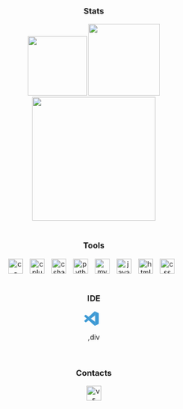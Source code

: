 <div align="center">
  <h3>Stats</h3>
  <div>
    <img height="120em" src="https://github-readme-stats.vercel.app/api?username=marcuscabral21&show_icons=true&hide=prs,issues,contribs&theme=transparent&hide_border=true&hide_title=true&count_private=true&title_color=fdbc0a&text_color=d7d7d7&icon_color=fdbc0a"/>
    <img height="145em" src="https://github-readme-streak-stats.herokuapp.com/?user=marcuscabral21&stroke=ffffff&theme=transparent&ring=facc15&fire=facc15&currStreakNum=ffffff&currStreakLabel=ffffff&sideNums=ffffff&sideLabels=ffffff&dates=ffffff&hide_border=true"/>
    <br /> <!-- Add this line break -->
    <img height="250em" src="https://github-readme-stats.vercel.app/api/top-langs/?username=marcuscabral21&theme=transparent&hide_border=true&hide_title=true&title_color=ffffff&text_color=ffffff"/>
  </div>
</div>

<br />

<div align="center">
  <h3>Tools</h3>
  <div style="display: inline_block">
    <img align="center" alt="c-plain" width="30px" style="padding-right:10px;" src="https://cdn.jsdelivr.net/gh/devicons/devicon/icons/c/c-plain.svg" />
    <img align="center" alt="cplusplus" width="30px" style="padding-right:10px;" src="https://cdn.jsdelivr.net/gh/devicons/devicon/icons/cplusplus/cplusplus-plain.svg" />
    <img align="center" alt="csharp" width="30px" style="padding-right:10px;" src="https://cdn.jsdelivr.net/gh/devicons/devicon/icons/csharp/csharp-plain.svg" />
    <img align="center" alt="python" width="30px" style="padding-right:10px;" src="https://cdn.jsdelivr.net/gh/devicons/devicon/icons/python/python-plain.svg" />
    <img align="center" alt="mysql" width="30px" style="padding-right:10px;" src="https://cdn.jsdelivr.net/gh/devicons/devicon/icons/mysql/mysql-original.svg" />
    <img align="center" alt="javascript" width="30px" style="padding-right:10px;" src="https://cdn.jsdelivr.net/gh/devicons/devicon/icons/javascript/javascript-plain.svg" />
    <img align="center" alt="html" width="30px" style="padding-right:10px;" src="https://cdn.jsdelivr.net/gh/devicons/devicon/icons/html5/html5-plain.svg" />
    <img align="center" alt="css" width="30px" style="padding-right:10px;" src="https://cdn.jsdelivr.net/gh/devicons/devicon/icons/css3/css3-plain.svg" />
  </div>
  <br/>

  </div>

 <div align="center">
   <h3>IDE</h3>
   <div style="display : inline_block">
    <svg height="30" viewBox="-11.9 -2 1003.9 995.6" width="30" xmlns="http://www.w3.org/2000/svg" style="fill: #3c99d4; padding-right: 10px;">
    <path d="m12.1 353.9s-24-17.3 4.8-40.4l67.1-60s19.2-20.2 39.5-2.6l619.2 468.8v224.8s-.3 35.3-45.6 31.4z" />
    <path d="m171.7 498.8-159.6 145.1s-16.4 12.2 0 34l74.1 67.4s17.6 18.9 43.6-2.6l169.2-128.3z" />
    <path d="m451.9 500 292.7-223.5-1.9-223.6s-12.5-48.8-54.2-23.4l-389.5 354.5z" />
    <path d="m697.1 976.2c17 17.4 37.6 11.7 37.6 11.7l228.1-112.4c29.2-19.9 25.1-44.6 25.1-44.6v-671.2c0-29.5-30.2-39.7-30.2-39.7l-197.7-95.3c-43.2-26.7-71.5 4.8-71.5 4.8s36.4-26.2 54.2 23.4v887.5c0 6.1-1.3 12.1-3.9 17.5-5.2 10.5-16.5 20.3-43.6 16.2z" />
</svg>

  ,div

  <br/>

  <div align="center">
    <h3>Contacts</h3>
    <a href="https://www.linkedin.com/in/marcus-cabral-529a61233/" target="_blank"><img src="https://cdn.jsdelivr.net/gh/devicons/devicon/icons/linkedin/linkedin-plain.svg" alt='vs' height='30' />
  </div>
</div>

